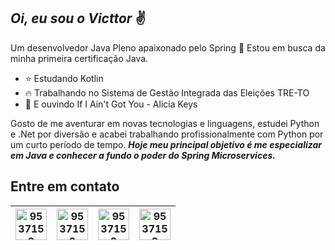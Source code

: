 
## *Oi, eu sou o Victtor* ✌️

Um desenvolvedor Java Pleno apaixonado pelo Spring 💚
Estou em busca da minha primeira certificação Java. 

 - ⭐ Estudando Kotlin
 -  🔥 Trabalhando no Sistema de Gestão Integrada das Eleições TRE-TO
 - 🎵 E ouvindo  If I Ain't Got You - Alicia Keys

Gosto de me aventurar em novas tecnologias e linguagens, estudei Python e .Net por diversão e acabei trabalhando profissionalmente com Python por um curto período de tempo. 
***Hoje meu principal objetivo é me especializar em Java e conhecer a fundo o poder do Spring Microservices.***

## Entre em contato

|  <a href="https://www.linkedin.com/in/victtor-freitas-programador/" target="blank"><img align="center" src="https://www.flaticon.com/svg/static/icons/svg/145/145807.svg" alt="9537152" height="50" width="50" /></a>|<a href="mailto:victtorfreitas95@gmail.com?subject=Oiii%20again" target="blank"><img align="center" src="https://www.flaticon.com/svg/static/icons/svg/732/732200.svg" alt="9537152" height="50" width="50" /></a>   | <a href="https://www.instagram.com/victtor_freitas/" target="blank"><img align="center" src="https://www.flaticon.com/svg/static/icons/svg/2111/2111463.svg" alt="9537152" height="50" width="50" /></a> |<a href="https://api.whatsapp.com/send?phone=5563984674202&text=Oii" target="blank"><img align="center" src="https://www.flaticon.com/svg/static/icons/svg/2111/2111728.svg" alt="9537152" height="50" width="50" /></a> |
|--|--|--|--|

 
